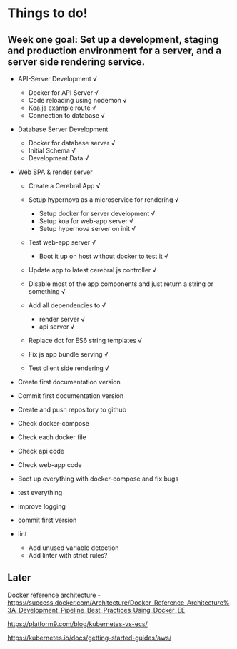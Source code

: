 # Things to do!

## Week one goal: Set up a development, staging and production environment for a server, and a server side rendering service.

- API-Server Development √
  - Docker for API Server √
  - Code reloading using nodemon √
  - Koa.js example route √
  - Connection to database √

- Database Server Development
  - Docker for database server √
  - Initial Schema √
  - Development Data √

- Web SPA & render server
  - Create a Cerebral App √
  - Setup hypernova as a microservice for rendering √
    - Setup docker for server development √
    - Setup koa for web-app server √
    - Setup hypernova server on init √

  - Test web-app server √
    - Boot it up on host without docker to test it √
  - Update app to latest cerebral.js controller √
  - Disable most of the app components and just return a string or something √
  - Add all dependencies to √
    - render server √
    - api server √

  - Replace dot for ES6 string templates √
  - Fix js app bundle serving √
  - Test client side rendering √

- Create first documentation version
- Commit first documentation version
- Create and push repository to github

- Check docker-compose
- Check each docker file
- Check api code
- Check web-app code
- Boot up everything with docker-compose and fix bugs
- test everything
- improve logging
- commit first version

- lint
  - Add unused variable detection
  - Add linter with strict rules?

## Later
Docker reference architecture - https://success.docker.com/Architecture/Docker_Reference_Architecture%3A_Development_Pipeline_Best_Practices_Using_Docker_EE

https://platform9.com/blog/kubernetes-vs-ecs/

https://kubernetes.io/docs/getting-started-guides/aws/
